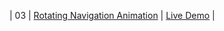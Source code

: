 | 03  | [Rotating Navigation Animation]( https://github.com/codetechie43/50-Days-HTML-CSS-JS/tree/main/Day%2003)                       | [Live Demo](https://roatating-nav-git-main-sujals-projects-8ddd275f.vercel.app//) |
